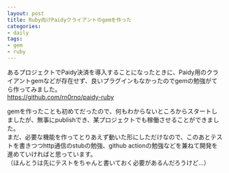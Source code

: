 ```yaml
---
layout: post
title: Ruby向けPaidyクライアントのgemを作った
categories:
- daily
tags:
- gem
- ruby
---
```


あるプロジェクトでPaidy決済を導入することになったときに、Paidy用のクライアントgemなどが存在せず、良いプラグインもなかったのでgemの勉強がてら作ってみました。  
https://github.com/rn0rno/paidy-ruby

gemを作ったことも初めてだったので、何もわからないところからスタートしましたが、無事にpublishでき、某プロジェクトでも稼働させることができました。  
まだ、必要な機能を作ってとりあえず動いた形にしただけなので、このあとテストを書きつつhttp通信のstubの勉強、github actionの勉強などを兼ねて開発を進めていければと思っています。  
（ほんとうは先にテストをちゃんと書いておく必要があるんだろうけど…）
